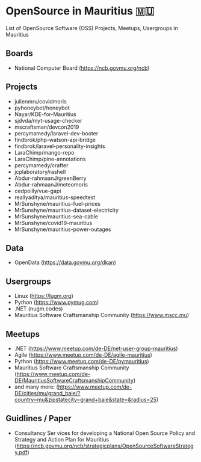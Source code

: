 # OpenSource in Mauritius 🇲🇺
List of OpenSource Software (OSS) Projects, Meetups, Usergroups in Mauritius 

## Boards
- National Computer Board (https://ncb.govmu.org/ncb)

## Projects
- julienmru/covidmoris
- pyhoneybot/honeybot
- Nayar/KDE-for-Mauritius
- sjdvda/myt-usage-checker
- mscraftsman/devcon2019
- percymamedy/laravel-dev-booter
- findbrok/php-watson-api-bridge
- findbrok/laravel-personality-insights
- LaraChimp/mango-repo
- LaraChimp/pine-annotations
- percymamedy/crafter
- jcplaboratory/rashell
- Abdur-rahmaanJ/greenBerry
- Abdur-rahmaanJ/meteomoris
- cedpoilly/vue-gapi
- reallyaditya/mauritius-speedtest
- MrSunshyne/mauritius-fuel-prices
- MrSunshyne/mauritius-dataset-electricity
- MrSunshyne/mauritius-sea-cable
- MrSunshyne/covid19-mauritius
- MrSunshyne/mauritius-power-outages

## Data
- OpenData (https://data.govmu.org/dkan)

## Usergroups
- Linux (https://lugm.org)
- Python (https://www.pymug.com)
- .NET (nugm.codes)
- Mauritius Software Craftsmanship Community (https://www.mscc.mu)

## Meetups
- .NET (https://www.meetup.com/de-DE/net-user-group-mauritius)
- Agile (https://www.meetup.com/de-DE/agile-mauritius)
- Python (https://www.meetup.com/de-DE/pymauritius)
- Mauritius Software Craftsmanship Community (https://www.meetup.com/de-DE/MauritiusSoftwareCraftsmanshipCommunity)
- and many more: (https://www.meetup.com/de-DE/cities/mu/grand_baie/?country=mu&zipstatecity=grand+baie&state=&radius=25)

## Guidlines / Paper
- Consultancy Ser vices for developing a National Open Source Policy and Strategy and Action Plan for Mauritius (https://ncb.govmu.org/ncb/strategicplans/OpenSourceSoftwareStrategy.pdf)
